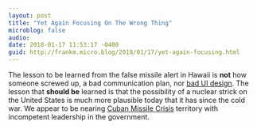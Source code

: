 ```yaml
---
layout: post
title: "Yet Again Focusing On The Wrong Thing"
microblog: false
audio: 
date: 2018-01-17 11:53:17 -0400
guid: http://frankm.micro.blog/2018/01/17/yet-again-focusing.html
---
```

The lesson to be learned from the false missile alert in Hawaii is **not** how someone screwed up, a bad communication plan, nor [bad UI design](https://hackernoon.com/redesigning-hawaiis-emergy-alert-interface-in-the-open-91c6318a7045?b9). The lesson that **should be** learned is that the possibility of a nuclear strick on the United States is much more plausible today that it has since the cold war. We appear to be nearing [Cuban Missile Crisis](http://www.history.com/topics/cold-war/cuban-missile-crisis) territory with incompetent leadership in the government. 
